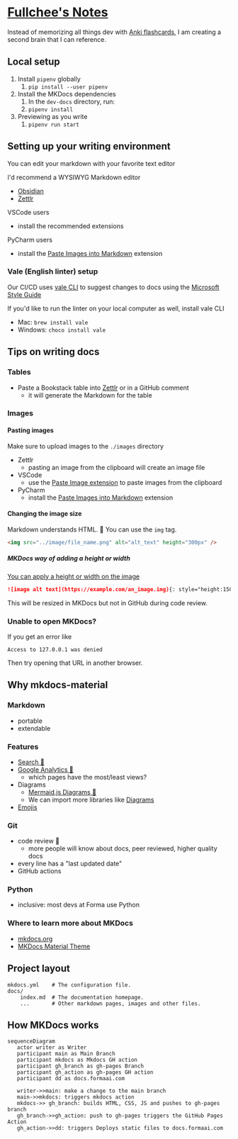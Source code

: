 # [Fullchee's Notes](https://fullcheezhang.com/)

Instead of memorizing all things dev with [Anki flashcards](https://ankiweb.net), I am creating a second brain that I can reference.

## Local setup

1. Install `pipenv` globally
    1. `pip install --user pipenv`
2. Install the MKDocs dependencies
    1. In the `dev-docs` directory, run:
    2. `pipenv install`
3. Previewing as you write
    1. `pipenv run start`

## Setting up your writing environment

You can edit your markdown with your favorite text editor

I'd recommend a WYSIWYG Markdown editor

-   [Obsidian](https://obsidian.md/)
-   [Zettlr](https://www.zettlr.com/)

VSCode users

-   install the recommended extensions

PyCharm users

-   install the [Paste Images into Markdown](https://plugins.jetbrains.com/plugin/8446-paste-images-into-markdown) extension

### Vale (English linter) setup

Our CI/CD uses [vale CLI](https://docs.errata.ai/) to suggest changes to docs using the [Microsoft Style Guide](https://learn.microsoft.com/en-us/style-guide/welcome)

If you'd like to run the linter on your local computer as well, install vale CLI

-   Mac: `brew install vale`
-   Windows: `choco install vale`

## Tips on writing docs

### Tables

-   Paste a Bookstack table into [Zettlr](https://www.zettlr.com/) or in a GitHub comment
    -   it will generate the Markdown for the table

### Images

#### Pasting images

Make sure to upload images to the `./images` directory

-   Zettlr
    -   pasting an image from the clipboard will create an image file
-   VSCode
    -   use the [Paste Image extension](https://github.com/mushanshitiancai/vscode-paste-image) to paste images from the clipboard
-   PyCharm
    -   install the [Paste Images into Markdown](https://plugins.jetbrains.com/plugin/8446-paste-images-into-markdown) extension

#### Changing the image size

Markdown understands HTML. 🧠 You can use the `img` tag.

```html
<img src="../image/file_name.png" alt="alt_text" height="300px" />
```

##### MKDocs way of adding a height or width

[You can apply a height or width on the image](https://github.com/mkdocs/mkdocs/issues/1678#issuecomment-455500757)

```markdown
![image alt text](https://example.com/an_image.img){: style="height:150px;width:150px"}
```

This will be resized in MKDocs but not in GitHub during code review.

### Unable to open MKDocs?

If you get an error like

`Access to 127.0.0.1 was denied`

Then try opening that URL in another browser.

## Why mkdocs-material

### Markdown

-   portable
-   extendable

### Features

-   [Search 🔎](https://squidfunk.github.io/mkdocs-material/setup/setting-up-site-search)
-   [Google Analytics 👀](https://squidfunk.github.io/mkdocs-material/setup/setting-up-site-analytics)
    -   which pages have the most/least views?
-   Diagrams
    -   [Mermaid.js Diagrams 🎨](https://mermaid-js.github.io/mermaid/#/?id=diagram-types)
    -   We can import more libraries like [Diagrams](https://diagrams.mingrammer.com/)
-   [Emojis](https://squidfunk.github.io/mkdocs-material/reference/icons-emojis/)

### Git

-   code review 👀
    -   more people will know about docs, peer reviewed, higher quality docs
-   every line has a "last updated date"
-   GitHub actions

### Python

-   inclusive: most devs at Forma use Python

### Where to learn more about MKDocs

-   [mkdocs.org](https://www.mkdocs.org)
-   [MKDocs Material Theme](https://squidfunk.github.io/mkdocs-material/getting-started/)

## Project layout

    mkdocs.yml    # The configuration file.
    docs/
        index.md  # The documentation homepage.
        ...       # Other markdown pages, images and other files.

## How MKDocs works

```mermaid
sequenceDiagram
   actor writer as Writer
   participant main as Main Branch
   participant mkdocs as Mkdocs GH action
   participant gh_branch as gh-pages Branch
   participant gh_action as gh-pages GH action
   participant dd as docs.formaai.com

   writer->>main: make a change to the main branch
   main->>mkdocs: triggers mkdocs action
   mkdocs->> gh_branch: builds HTML, CSS, JS and pushes to gh-pages branch
   gh_branch->>gh_action: push to gh-pages triggers the GitHub Pages Action
   gh_action->>dd: triggers Deploys static files to docs.formaai.com
```
